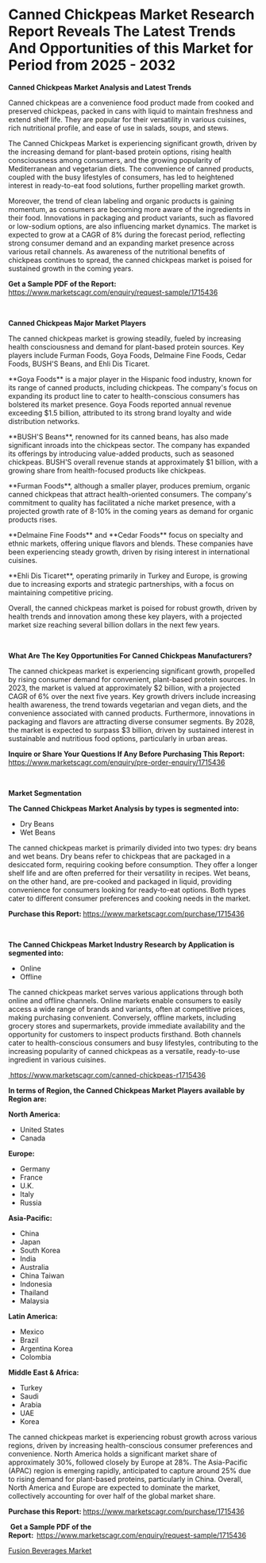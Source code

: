 <p><h1>Canned Chickpeas Market Research Report Reveals The Latest Trends And Opportunities of this Market for Period from 2025 - 2032</h1></p><p><strong>Canned Chickpeas Market Analysis and Latest Trends</strong></p>
<p><p>Canned chickpeas are a convenience food product made from cooked and preserved chickpeas, packed in cans with liquid to maintain freshness and extend shelf life. They are popular for their versatility in various cuisines, rich nutritional profile, and ease of use in salads, soups, and stews.</p><p>The Canned Chickpeas Market is experiencing significant growth, driven by the increasing demand for plant-based protein options, rising health consciousness among consumers, and the growing popularity of Mediterranean and vegetarian diets. The convenience of canned products, coupled with the busy lifestyles of consumers, has led to heightened interest in ready-to-eat food solutions, further propelling market growth.</p><p>Moreover, the trend of clean labeling and organic products is gaining momentum, as consumers are becoming more aware of the ingredients in their food. Innovations in packaging and product variants, such as flavored or low-sodium options, are also influencing market dynamics. The market is expected to grow at a CAGR of 8% during the forecast period, reflecting strong consumer demand and an expanding market presence across various retail channels. As awareness of the nutritional benefits of chickpeas continues to spread, the canned chickpeas market is poised for sustained growth in the coming years.</p></p>
<p><strong>Get a Sample PDF of the Report:&nbsp;</strong> <a href="https://www.marketscagr.com/enquiry/request-sample/1715436?utm_campaign=2106&utm_medium=2&utm_source=Github&utm_content=ia&utm_term=07042025&utm_id=canned-chickpeas">https://www.marketscagr.com/enquiry/request-sample/1715436</a></p>
<p>&nbsp;</p>
<p><strong>Canned Chickpeas Major Market Players</strong></p>
<p><p>The canned chickpeas market is growing steadily, fueled by increasing health consciousness and demand for plant-based protein sources. Key players include Furman Foods, Goya Foods, Delmaine Fine Foods, Cedar Foods, BUSH'S Beans, and Ehli Dis Ticaret.</p><p>**Goya Foods** is a major player in the Hispanic food industry, known for its range of canned products, including chickpeas. The company's focus on expanding its product line to cater to health-conscious consumers has bolstered its market presence. Goya Foods reported annual revenue exceeding $1.5 billion, attributed to its strong brand loyalty and wide distribution networks.</p><p>**BUSH'S Beans**, renowned for its canned beans, has also made significant inroads into the chickpeas sector. The company has expanded its offerings by introducing value-added products, such as seasoned chickpeas. BUSH'S overall revenue stands at approximately $1 billion, with a growing share from health-focused products like chickpeas.</p><p>**Furman Foods**, although a smaller player, produces premium, organic canned chickpeas that attract health-oriented consumers. The company's commitment to quality has facilitated a niche market presence, with a projected growth rate of 8-10% in the coming years as demand for organic products rises.</p><p>**Delmaine Fine Foods** and **Cedar Foods** focus on specialty and ethnic markets, offering unique flavors and blends. These companies have been experiencing steady growth, driven by rising interest in international cuisines. </p><p>**Ehli Dis Ticaret**, operating primarily in Turkey and Europe, is growing due to increasing exports and strategic partnerships, with a focus on maintaining competitive pricing.</p><p>Overall, the canned chickpeas market is poised for robust growth, driven by health trends and innovation among these key players, with a projected market size reaching several billion dollars in the next few years.</p></p>
<p>&nbsp;</p>
<p><strong>What Are The Key Opportunities For Canned Chickpeas Manufacturers?</strong></p>
<p><p>The canned chickpeas market is experiencing significant growth, propelled by rising consumer demand for convenient, plant-based protein sources. In 2023, the market is valued at approximately $2 billion, with a projected CAGR of 6% over the next five years. Key growth drivers include increasing health awareness, the trend towards vegetarian and vegan diets, and the convenience associated with canned products. Furthermore, innovations in packaging and flavors are attracting diverse consumer segments. By 2028, the market is expected to surpass $3 billion, driven by sustained interest in sustainable and nutritious food options, particularly in urban areas.</p></p>
<p><strong>Inquire or Share Your Questions If Any Before Purchasing This Report:</strong> <a href="https://www.marketscagr.com/enquiry/pre-order-enquiry/1715436?utm_campaign=2106&utm_medium=2&utm_source=Github&utm_content=ia&utm_term=07042025&utm_id=canned-chickpeas">https://www.marketscagr.com/enquiry/pre-order-enquiry/1715436</a></p>
<p>&nbsp;</p>
<p><strong>Market Segmentation</strong></p>
<p><strong>The Canned Chickpeas Market Analysis by types is segmented into:</strong></p>
<p><ul><li>Dry Beans</li><li>Wet Beans</li></ul></p>
<p><p>The canned chickpeas market is primarily divided into two types: dry beans and wet beans. Dry beans refer to chickpeas that are packaged in a desiccated form, requiring cooking before consumption. They offer a longer shelf life and are often preferred for their versatility in recipes. Wet beans, on the other hand, are pre-cooked and packaged in liquid, providing convenience for consumers looking for ready-to-eat options. Both types cater to different consumer preferences and cooking needs in the market.</p></p>
<p><strong>Purchase this Report:&nbsp;</strong><a href="https://www.marketscagr.com/purchase/1715436?utm_campaign=2106&utm_medium=2&utm_source=Github&utm_content=ia&utm_term=07042025&utm_id=canned-chickpeas">https://www.marketscagr.com/purchase/1715436</a></p>
<p>&nbsp;</p>
<p><strong>The Canned Chickpeas Market Industry Research by Application is segmented into:</strong></p>
<p><ul><li>Online</li><li>Offline</li></ul></p>
<p><p>The canned chickpeas market serves various applications through both online and offline channels. Online markets enable consumers to easily access a wide range of brands and variants, often at competitive prices, making purchasing convenient. Conversely, offline markets, including grocery stores and supermarkets, provide immediate availability and the opportunity for customers to inspect products firsthand. Both channels cater to health-conscious consumers and busy lifestyles, contributing to the increasing popularity of canned chickpeas as a versatile, ready-to-use ingredient in various cuisines.</p></p>
<p><a href="https://www.marketscagr.com/canned-chickpeas-r1715436?utm_campaign=2106&utm_medium=2&utm_source=Github&utm_content=ia&utm_term=07042025&utm_id=canned-chickpeas">&nbsp;https://www.marketscagr.com/canned-chickpeas-r1715436</a></p>
<p><strong>In terms of Region, the Canned Chickpeas Market Players available by Region are:</strong></p>
<p>
    <p> <strong> North America: </strong>
        <ul>
            <li>United States</li>
            <li>Canada</li>
        </ul>
        </p> 
    <p> <strong> Europe: </strong>
        <ul>
            <li>Germany</li>
            <li>France</li>
            <li>U.K.</li>
            <li>Italy</li>
            <li>Russia</li>
        </ul>
        </p> 
    <p> <strong> Asia-Pacific: </strong>
        <ul>
            <li>China</li>
            <li>Japan</li>
            <li>South Korea</li>
            <li>India</li>
            <li>Australia</li>
            <li>China Taiwan</li>
            <li>Indonesia</li>
            <li>Thailand</li>
            <li>Malaysia</li>
        </ul>
        </p> 
    <p> <strong> Latin America: </strong>
        <ul>
            <li>Mexico</li>
            <li>Brazil</li>
            <li>Argentina Korea</li>
            <li>Colombia</li>
        </ul>
        </p> 
    <p> <strong> Middle East & Africa: </strong>
        <ul>
            <li>Turkey</li>
            <li>Saudi</li>
            <li>Arabia</li>
            <li>UAE</li>
            <li>Korea</li>
        </ul>
    </p>
    </p>
<p><p>The canned chickpeas market is experiencing robust growth across various regions, driven by increasing health-conscious consumer preferences and convenience. North America holds a significant market share of approximately 30%, followed closely by Europe at 28%. The Asia-Pacific (APAC) region is emerging rapidly, anticipated to capture around 25% due to rising demand for plant-based proteins, particularly in China. Overall, North America and Europe are expected to dominate the market, collectively accounting for over half of the global market share.</p></p>
<p><strong>Purchase this Report: </strong><a href="https://www.marketscagr.com/purchase/1715436?utm_campaign=2106&utm_medium=2&utm_source=Github&utm_content=ia&utm_term=07042025&utm_id=canned-chickpeas">https://www.marketscagr.com/purchase/1715436</a></p>
<p>&nbsp;<strong>Get a Sample PDF of the Report:&nbsp;&nbsp;</strong><a href="https://www.marketscagr.com/enquiry/request-sample/1715436?utm_campaign=2106&utm_medium=2&utm_source=Github&utm_content=ia&utm_term=07042025&utm_id=canned-chickpeas">https://www.marketscagr.com/enquiry/request-sample/1715436</a></p>
<p><strong></strong></p>
<p><p><a href="https://github.com/JosephineMcguire65/Market-Research-Report-List-2/blob/main/fusion-beverages-market.md?utm_campaign=2106&utm_medium=2&utm_source=Github&utm_content=ia&utm_term=07042025&utm_id=canned-chickpeas">Fusion Beverages Market</a></p></p>